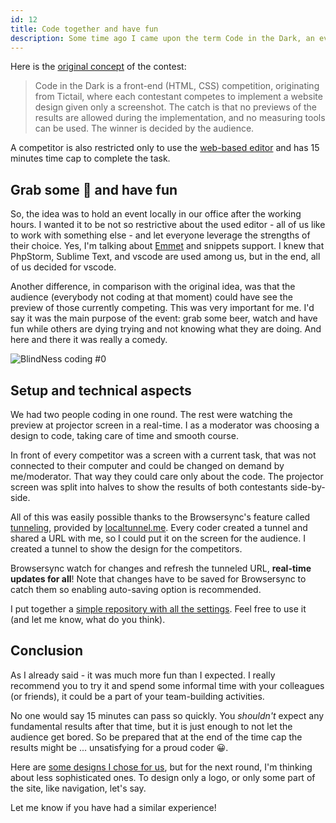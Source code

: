```yaml
---
id: 12
title: Code together and have fun
description: Some time ago I came upon the term Code in the Dark, an event for true frontend lovers. Probably it was a part of some conference, where visitors became participants and competed together in creating HTML and CSS completely without seeing the results. I thought it could be fun to be part of such a competition. Not very recently this idea popped up into my mind again and I decided to organize a similar event with my colleagues.
---
```


Here is the [original concept](http://codeinthedark.com/) of the contest:

> Code in the Dark is a front-end (HTML, CSS) competition, originating from Tictail, where each contestant competes to implement a website design given only a screenshot. The catch is that no previews of the results are allowed during the implementation, and no measuring tools can be used. The winner is decided by the audience.

A competitor is also restricted only to use the [web-based editor](http://codeinthedark.com/editor/) and has 15 minutes time cap to complete the task.

## Grab some 🍺 and have fun

So, the idea was to hold an event locally in our office after the working hours. I wanted it to be not so restrictive about the used editor - all of us like to work with something else - and let everyone leverage the strengths of their choice. Yes, I'm talking about [Emmet](https://emmet.io/) and snippets support. I knew that PhpStorm, Sublime Text, and vscode are used among us, but in the end, all of us decided for vscode.

Another difference, in comparison with the original idea, was that the audience (everybody not coding at that moment) could have see the preview of those currently competing. This was very important for me. I'd say it was the main purpose of the event: grab some beer, watch and have fun while others are dying trying and not knowing what they are doing. And here and there it was really a comedy.

![BlindNess coding #0](/assets/posts/code-together-and-have-fun/blindness-coding.jpg)

## Setup and technical aspects

We had two people coding in one round. The rest were watching the preview at projector screen in a real-time. I as a moderator was choosing a design to code, taking care of time and smooth course.

In front of every competitor was a screen with a current task, that was not connected to their computer and could be changed on demand by me/moderator. That way they could care only about the code. The projector screen was split into halves to show the results of both contestants side-by-side.

All of this was easily possible thanks to the Browsersync's feature called [tunneling](https://www.browsersync.io/docs/options#option-tunnel), provided by [localtunnel.me](localtunnel.me). Every coder created a tunnel and shared a URL with me, so I could put it on the screen for the audience. I created a tunnel to show the design for the competitors.

Browsersync watch for changes and refresh the tunneled URL, **real-time updates for all**! Note that changes have to be saved for Browsersync to catch them so enabling auto-saving option is recommended.

<Tip>

I put together a [simple repository with all the settings](https://github.com/crazko/blindness-coding). Feel free to use it (and let me know, what do you think).

</Tip>

## Conclusion

As I already said - it was much more fun than I expected. I really recommend you to try it and spend some informal time with your colleagues (or friends), it could be a part of your team-building activities.

No one would say 15 minutes can pass so quickly. You _shouldn't_ expect any fundamental results after that time, but it is just enough to not let the audience get bored. So be prepared that at the end of the time cap the results might be ... unsatisfying for a proud coder 😀.

Here are [some designs I chose for us](https://drive.google.com/open?id=1bt872tB7ICe_4dz9oZ2omP0_gfAw0C7g), but for the next round, I'm thinking about less sophisticated ones. To design only a logo, or only some part of the site, like navigation, let's say.

Let me know if you have had a similar experience!
